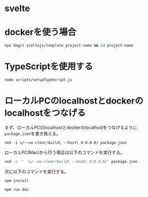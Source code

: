 # svelte

# dockerを使う場合

```sh
npx degit sveltejs/template project-name && cd project-name
```

# TypeScriptを使用する
```sh
node scripts/setupTypeScript.js
```

# ローカルPCのlocalhostとdockerのlocalhostをつなげる
まず、ローカルPCのlocalhostとdockerのlocalhostをつなげるように```package.json```を書き換える。
```
sed -i s/--no-clear/build\ --host\ 0.0.0.0/ package.json
```
ローカルPC(Mac)から行う場合は以下のコマンドを実行する。
```sh
sed -i '' 's/--no-clear/build\ --host\ 0.0.0.0/' package.json
```
次に以下のコマンドを実行する。
```sh
npm install
```

```sh
npm run dev
```
